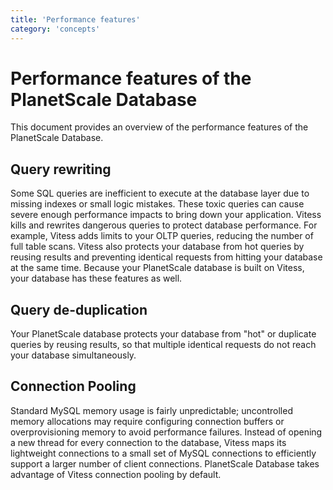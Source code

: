 ```yaml
---
title: 'Performance features'
category: 'concepts'
---
```


# Performance features of the PlanetScale Database

This document provides an overview of the performance features of the PlanetScale Database.

## Query rewriting

Some SQL queries are inefficient to execute at the database layer due to missing indexes or small logic mistakes. These toxic queries can cause severe enough performance impacts to bring down your application. Vitess kills and rewrites dangerous queries to protect database performance. For example, Vitess adds limits to your OLTP queries, reducing the number of full table scans. Vitess also protects your database from hot queries by reusing results and preventing identical requests from hitting your database at the same time. Because your PlanetScale database is built on Vitess, your database has these features as well.

## Query de-duplication

Your PlanetScale database protects your database from "hot" or duplicate queries by reusing results, so that multiple identical requests do not reach your database simultaneously.

## Connection Pooling

Standard MySQL memory usage is fairly unpredictable; uncontrolled memory allocations may require configuring connection buffers or overprovisioning memory to avoid performance failures. Instead of opening a new thread for every connection to the database, Vitess maps its lightweight connections to a small set of MySQL connections to efficiently support a larger number of client connections. PlanetScale Database takes advantage of Vitess connection pooling by default.

